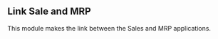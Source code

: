 Link Sale and MRP
------------------
This module makes the link between the Sales and MRP applications. 





